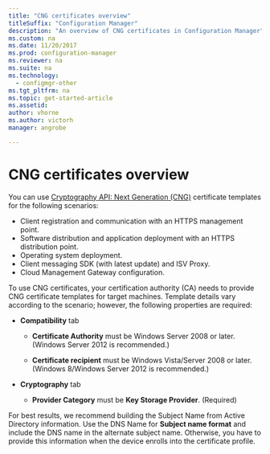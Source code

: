 ```yaml
---
title: "CNG certificates overview"
titleSuffix: "Configuration Manager"
description: "An overview of CNG certificates in Configuration Manager"
ms.custom: na
ms.date: 11/20/2017
ms.prod: configuration-manager
ms.reviewer: na
ms.suite: na
ms.technology:
  - configmgr-other
ms.tgt_pltfrm: na
ms.topic: get-started-article
ms.assetid: 
author: vhorne
ms.author: victorh
manager: angrobe

---
```


# CNG certificates overview
<!-- 1356191 --> 
You can use [Cryptography API: Next Generation (CNG)](https://msdn.microsoft.com/library/windows/desktop/bb204775.aspx) certificate templates for the following scenarios:

- Client registration and communication with an HTTPS management point.   
- Software distribution and application deployment with an HTTPS distribution point.   
- Operating system deployment.  
- Client messaging SDK (with latest update) and ISV Proxy.   
- Cloud Management Gateway configuration.  

To use CNG certificates, your certification authority (CA) needs to provide CNG certificate templates for target machines.  Template details vary according to the scenario; however, the following properties are required:

- **Compatibility** tab

    - **Certificate Authority** must be Windows Server 2008 or later. (Windows Server 2012 is recommended.)

    - **Certificate recipient** must be Windows Vista/Server 2008 or later. (Windows 8/Windows Server 2012 is recommended.)

- **Cryptography** tab

    - **Provider Category** must be **Key Storage Provider**.  (Required)

For best results, we recommend building the Subject Name from Active Directory information.  Use the DNS Name for **Subject name format** and include the DNS name in the alternate subject name.  Otherwise, you have to provide this information when the device enrolls into the certificate profile.